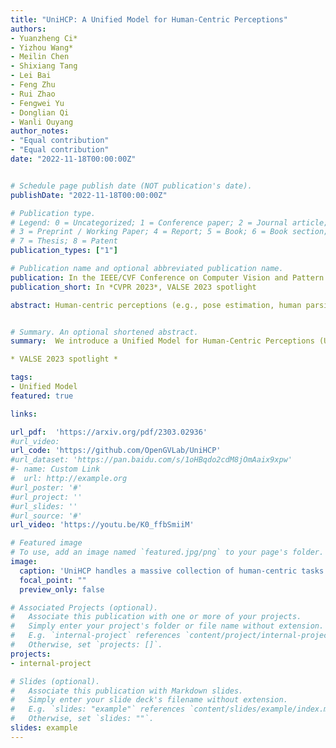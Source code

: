 ```yaml
---
title: "UniHCP: A Unified Model for Human-Centric Perceptions"
authors:
- Yuanzheng Ci*
- Yizhou Wang*
- Meilin Chen
- Shixiang Tang
- Lei Bai
- Feng Zhu
- Rui Zhao
- Fengwei Yu
- Donglian Qi
- Wanli Ouyang
author_notes:
- "Equal contribution"
- "Equal contribution"
date: "2022-11-18T00:00:00Z"


# Schedule page publish date (NOT publication's date).
publishDate: "2022-11-18T00:00:00Z"

# Publication type.
# Legend: 0 = Uncategorized; 1 = Conference paper; 2 = Journal article;
# 3 = Preprint / Working Paper; 4 = Report; 5 = Book; 6 = Book section;
# 7 = Thesis; 8 = Patent
publication_types: ["1"]

# Publication name and optional abbreviated publication name.
publication: In the IEEE/CVF Conference on Computer Vision and Pattern Recognition 2023
publication_short: In *CVPR 2023*, VALSE 2023 spotlight

abstract: Human-centric perceptions (e.g., pose estimation, human parsing, pedestrian detection, person re-identification, etc.) play a key role in industrial applications of visual models. While specific human-centric tasks have their own relevant semantic aspect to focus on, they also share the same underlying semantic structure of the human body. However, few works have attempted to exploit such homogeneity and design a general-propose model for human-centric tasks. In this work, we revisit a broad range of human-centric tasks and unify them in a minimalist manner. We propose UniHCP, a Unified Model for Human-Centric Perceptions, which unifies a wide range of human-centric tasks in a simplified end-to-end manner with the plain vision transformer architecture. With large-scale joint training on 33 human-centric datasets, UniHCP can outperform strong baselines on several in-domain and downstream tasks by direct evaluation. When adapted to a specific task, UniHCP achieves new SOTAs on a wide range of human-centric tasks, e.g., 69.8 mIoU on CIHP for human parsing, 86.18 ma on PA-100K for attribute prediction, 90.3 mAP on Market1501 for ReID, and 85.8 JI on CrowdHuman for pedestrian detection, performing better than specialized models tailored for each task.


# Summary. An optional shortened abstract.
summary:  We introduce a Unified Model for Human-Centric Perceptions (UniHCP), which can easily handle multiple distinctly defined human-centric tasks simultaneously, be trained at scale and obtains a series of SOTA performances over a wide spectrum of human-centric benchmarks.

* VALSE 2023 spotlight *

tags:
- Unified Model
featured: true

links:

url_pdf:  'https://arxiv.org/pdf/2303.02936'
#url_video: 
url_code: 'https://github.com/OpenGVLab/UniHCP'
#url_dataset: 'https://pan.baidu.com/s/1oHBqdo2cdM8jOmAaix9xpw'
#- name: Custom Link
#  url: http://example.org
#url_poster: '#'
#url_project: ''
#url_slides: ''
#url_source: '#'
url_video: 'https://youtu.be/K0_ffbSmiiM'

# Featured image
# To use, add an image named `featured.jpg/png` to your page's folder. 
image:
  caption: 'UniHCP handles a massive collection of human-centric tasks uniformly by task-specific queries and a task-guided interpreter, all results are yielded in parallel through a simple encoder-decoder transformer architecture.'
  focal_point: ""
  preview_only: false

# Associated Projects (optional).
#   Associate this publication with one or more of your projects.
#   Simply enter your project's folder or file name without extension.
#   E.g. `internal-project` references `content/project/internal-project/index.md`.
#   Otherwise, set `projects: []`.
projects:
- internal-project

# Slides (optional).
#   Associate this publication with Markdown slides.
#   Simply enter your slide deck's filename without extension.
#   E.g. `slides: "example"` references `content/slides/example/index.md`.
#   Otherwise, set `slides: ""`.
slides: example
---
```



